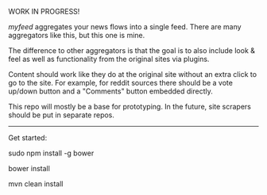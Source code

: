 
WORK IN PROGRESS!

*myfeed* aggregates your news flows into a single feed.
There are many aggregators like this, but this one is mine. 

The difference to other aggregators is that the goal is to also include look & feel as well as functionality from the original sites via plugins.

Content should work like they do at the original site without an extra click to go to the site. For example, for reddit sources there should be a vote up/down button and a "Comments" button embedded directly.



This repo will mostly be a base for prototyping. In the future, site scrapers should be put in separate repos.


---
Get started:

sudo npm install -g bower

bower install

mvn clean install
